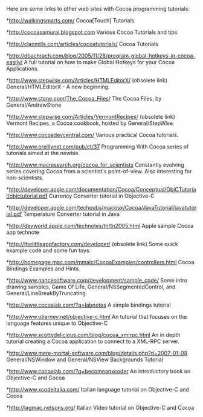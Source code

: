 Here are some links to other web sites with Cocoa programming tutorials:



*http://walkingsmarts.com/ Cocoa[Touch] Tutorials

*http://cocoasamurai.blogspot.com Various Cocoa Tutorials and tips

*http://clanmills.com/articles/cocoatutorials/  Cocoa Tutorials

*http://dbachrach.com/blog/2005/11/28/program-global-hotkeys-in-cocoa-easily/ A full tutorial on how to make Global Hotkeys for your Cocoa Applications.

*http://www.stepwise.com/Articles/HTMLEditorX/ (obsolete link) General/HTMLEditorX - A new beginning. 

*http://www.stone.com/The_Cocoa_Files/  The Cocoa Files, by General/AndrewStone

*http://www.stepwise.com/Articles/VermontRecipes/ (obsolete link) Vermont Recipes, a Cocoa cookbook, hosted by General/StepWise.

*http://www.cocoadevcentral.com/  Various practical Cocoa tutorials.

*http://www.oreillynet.com/pub/ct/37 Programming With Cocoa series of tutorials aimed at the newbie.

*http://www.macresearch.org/cocoa_for_scientists Constantly evolving series covering Cocoa from a scientist's point-of-view. Also interesting for non-scientists.

*http://developer.apple.com/documentation/Cocoa/Conceptual/ObjCTutorial/objctutorial.pdf Currency Converter tutorial in Objective-C

*http://developer.apple.com/techpubs/macosx/Cocoa/JavaTutorial/javatutorial.pdf Temperature Converter tutorial in Java 

*http://devworld.apple.com/technotes/tn/tn2005.html   Apple sample Cocoa app technote

*http://thelittleappfactory.com/developer/ (obsolete link) Some quick example code and some fun toys.

*http://homepage.mac.com/mmalc/CocoaExamples/controllers.html Cocoa Bindings Examples and Hints.

*http://www.nancesoftware.com/development/sample_code/ Some intro drawing samples, Game Of Life, General/NSSegmentedControl, and General/LineBreakByTruncating. 

*http://www.cocoalab.com/?q=labnotes A simple bindings tutorial

*http://www.otierney.net/objective-c.html An tutorial that focuses on the language features unique to Objective-C

*http://www.scottydelicious.com/blog/cocoa_xmlrpc.html An in depth tutorial creating a Cocoa application to connect to a XML-RPC server.

*http://www.mere-mortal-software.com/blog/details.php?d=2007-01-08 General/NSWindow and General/NSView Backgrounds Tutorial

*http://www.cocoalab.com/?q=becomeanxcoder An introductory book on Objective-C and Cocoa

*http://www.xcodeitalia.com/ Italian language tutorial on Objective-C and Cocoa

*http://lagmac.netsons.org/ Italian Video tutorial on Objective-C and Cocoa